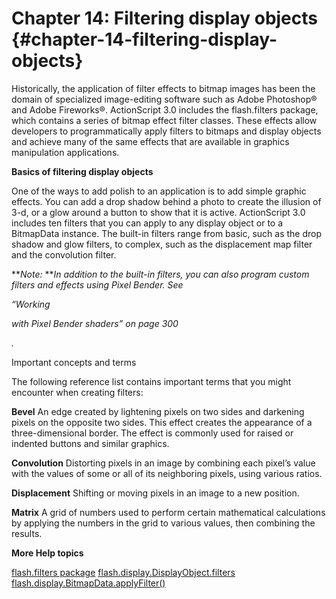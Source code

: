 # Chapter 14: Filtering display objects {#chapter-14-filtering-display-objects}

Historically, the application of filter effects to bitmap images has been the domain of specialized image-editing software such as Adobe Photoshop® and Adobe Fireworks®. ActionScript 3.0 includes the flash.filters package, which contains a series of bitmap effect filter classes. These effects allow developers to programmatically apply filters to bitmaps and display objects and achieve many of the same effects that are available in graphics manipulation applications.

**Basics of filtering display objects**

One of the ways to add polish to an application is to add simple graphic effects. You can add a drop shadow behind a photo to create the illusion of 3-d, or a glow around a button to show that it is active. ActionScript 3.0 includes ten filters that you can apply to any display object or to a BitmapData instance. The built-in filters range from basic, such as the drop shadow and glow filters, to complex, such as the displacement map filter and the convolution filter.

**_Note:_ **_In addition to the built-in filters, you can also program custom filters and effects using Pixel Bender. See_

_“Working_

_with Pixel Bender shaders” on page 300_

_._

Important concepts and terms

The following reference list contains important terms that you might encounter when creating filters:

**Bevel** An edge created by lightening pixels on two sides and darkening pixels on the opposite two sides. This effect creates the appearance of a three-dimensional border. The effect is commonly used for raised or indented buttons and similar graphics.

**Convolution** Distorting pixels in an image by combining each pixel’s value with the values of some or all of its neighboring pixels, using various ratios.

**Displacement** Shifting or moving pixels in an image to a new position.

**Matrix** A grid of numbers used to perform certain mathematical calculations by applying the numbers in the grid to various values, then combining the results.

**More Help topics**

[flash.filters package](http://help.adobe.com/en_US/FlashPlatform/reference/actionscript/3/flash/filters/package-detail.html) [flash.display.DisplayObject.filters](http://help.adobe.com/en_US/FlashPlatform/reference/actionscript/3/flash/display/DisplayObject.html#filters) [flash.display.BitmapData.applyFilter()](http://help.adobe.com/en_US/FlashPlatform/reference/actionscript/3/flash/display/BitmapData.html#applyFilter())